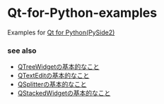 # Qt-for-Python-examples

Examples for [Qt for Python(PySide2)](https://www.qt.io/qt-for-python)

### see also
- [QTreeWidgetの基本的なこと](https://takuroooooo.hatenablog.com/entry/2020/01/12/QTreeWidget%E3%81%AE%E5%9F%BA%E6%9C%AC%E7%9A%84%E3%81%AA%E3%81%93%E3%81%A8)
- [QTextEditの基本的なこと](https://takuroooooo.hatenablog.com/entry/2020/01/26/QTextEdit%E3%81%AE%E5%9F%BA%E6%9C%AC%E7%9A%84%E3%81%AA%E3%81%93%E3%81%A8)
- [QSplitterの基本的なこと](https://takuroooooo.hatenablog.com/entry/2020/07/23/QSplitter%E3%81%AE%E5%9F%BA%E6%9C%AC%E7%9A%84%E3%81%AA%E3%81%93%E3%81%A8)
- [QStackedWidgetの基本的なこと](https://takuroooooo.hatenablog.com/entry/2020/07/23/QStackedWidget%E3%81%AE%E5%9F%BA%E6%9C%AC%E7%9A%84%E3%81%AA%E3%81%93%E3%81%A8)	
